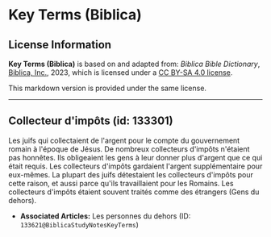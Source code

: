 # Key Terms (Biblica)

## License Information

**Key Terms (Biblica)** is based on and adapted from: _Biblica Bible Dictionary_, [Biblica, Inc.](https://www.biblica.com/), 2023, which is licensed under a [CC BY-SA 4.0 license](https://creativecommons.org/licenses/by-sa/4.0/legalcode.en).

This markdown version is provided under the same license.



--------------------------------

## Collecteur d'impôts (id: 133301)

Les juifs qui collectaient de l'argent pour le compte du gouvernement romain à l'époque de Jésus. De nombreux collecteurs d'impôts n'étaient pas honnêtes. Ils obligeaient les gens à leur donner plus d'argent que ce qui était requis. Les collecteurs d'impôts gardaient l'argent supplémentaire pour eux\-mêmes. La plupart des juifs détestaient les collecteurs d'impôts pour cette raison, et aussi parce qu'ils travaillaient pour les Romains. Les collecteurs d'impôts étaient souvent traités comme des étrangers (Gens du dehors).

* **Associated Articles:** Les personnes du dehors (ID: `133621@BiblicaStudyNotesKeyTerms`)

